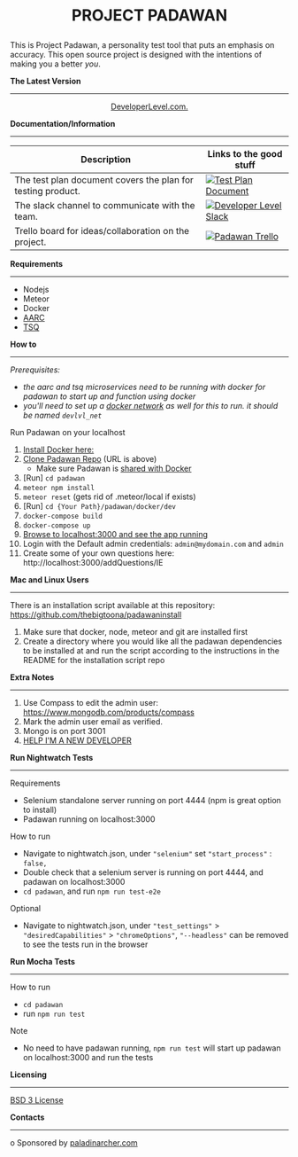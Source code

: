 # <p align="center">**PROJECT PADAWAN**</p>

This is Project Padawan, a personality test tool that puts an emphasis on accuracy. This open source project is designed with the intentions of
making you a better _you_.

**The Latest Version**

---

<p align="center"><a href="http://app.developerlevel.com">DeveloperLevel.com.</a>

**Documentation/Information**

---

| Description                                                 | Links to the good stuff                                                                                                                                                                      |
| ----------------------------------------------------------- | -------------------------------------------------------------------------------------------------------------------------------------------------------------------------------------------- |
| The test plan document covers the plan for testing product. | [![Test Plan Document](https://github.com/paladinarcher/padawan/blob/master/Logo%20Pack/NotP%26A/word.png)](https://paladinarcher.atlassian.net/wiki/spaces/PP/pages/33559/Stuffs+we+upload) |
| The slack channel to communicate with the team.             | [![Developer Level Slack](https://github.com/paladinarcher/padawan/blob/master/Logo%20Pack/NotP%26A/slack.png)](https://developerlevel.slack.com)                                            |
| Trello board for ideas/collaboration on the project.        | [![Padawan Trello](https://github.com/paladinarcher/padawan/blob/master/Logo%20Pack/NotP%26A/trello.jpg)](https://trello.com/b/7jc8dbdF)                                                     |

**Requirements**

---

- Nodejs
- Meteor
- Docker
- [AARC](https://github.com/paladinarcher/aarc)
- [TSQ](https://github.com/paladinarcher/TSQ-Microservice)

**How to**

---

_Prerequisites:_

- _the aarc and tsq microservices need to be running with docker for padawan to start up and function using docker_
- _you'll need to set up a [docker network](https://docs.docker.com/engine/reference/commandline/network_create/) as well for this to run. it should be named `devlvl_net`_

Run Padawan on your localhost

1. [Install Docker here:](https://store.docker.com/search?type=edition&offering=community)
2. [Clone Padawan Repo](https://services.github.com/on-demand/github-cli/clone-repo-cli) (URL
   is above)
   - Make sure Padawan is [shared with Docker](https://docs.docker.com/docker-for-windows/#shared-drives)
3. [Run] `cd padawan`
4. `meteor npm install`
5. `meteor reset` (gets rid of .meteor/local if exists)
6. [Run] `cd {Your Path}/padawan/docker/dev`
7. `docker-compose build`
8. `docker-compose up`
9. [Browse to localhost:3000 and see the app running](http://localhost:3000)
10. Login with the Default admin credentials: `admin@mydomain.com` and `admin`
11. Create some of your own questions here: http://localhost:3000/addQuestions/IE

**Mac and Linux Users**
- - - - - - - - - - - - 
There is an installation script available at this repository:  https://github.com/thebigtoona/padawaninstall

1. Make sure that docker, node, meteor and git are installed first 
2. Create a directory where you would like all the padawan dependencies to be installed at
and run the script according to the instructions in the README for the installation script repo

**Extra Notes**

---

1. Use Compass to edit the admin user: https://www.mongodb.com/products/compass
2. Mark the admin user email as verified.
3. Mongo is on port 3001
4. [HELP I'M A NEW DEVELOPER](https://github.com/paladinarcher/padawan/blob/documentation/NewDeveloperDocumentation/newDeveloperDocumentation.md)

**Run Nightwatch Tests**

---

Requirements
- Selenium standalone server running on port 4444 (npm is great option to install)
- Padawan running on localhost:3000

How to run
- Navigate to nightwatch.json, under `"selenium"` set `"start_process"` : `false,`
- Double check that a selenium server is running on port 4444, and padawan on localhost:3000
- `cd padawan`, and run `npm run test-e2e`

Optional
- Navigate to nightwatch.json, under `"test_settings"` > `"desiredCapabilities"` > `"chromeOptions"`, `"--headless"` can be removed to see the tests run in the browser

**Run Mocha Tests**

---

How to run
- `cd padawan`
- run `npm run test`

Note
- No need to have padawan running, `npm run test` will start up padawan on localhost:3000 and run the tests

**Licensing**

---

[BSD 3 License](https://opensource.org/licenses/BSD-3-Clause)

**Contacts**

---

o Sponsored by [paladinarcher.com](http://paladinarcher.com/v1/)
